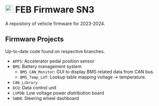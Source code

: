 # <img src="https://github.com/Formula-Electric-Berkeley/FEB_Firmware_SN3/assets/54029493/650e8dc0-9c96-4755-88a8-ae7530a085fd" width="25" height="25"> FEB Firmware SN3
A repository of vehicle firmware for 2023-2024.

## Firmware Projects
Up-to-date code found on respective branches.
- ```APPS```: Accelerator pedal position sensor
- ```BMS```: Battery management system
    - ```BMS_CAN_Monitor```: GUI to display BMS related data from CAN bus.
    - ```BMS_Temp_LUT```: Lookup table mapping voltage -> temperature.
- ```CAN_Library```
- ```DCU```: Data control unit
- ```LVPDB```: Low voltage power distribution board
- ```SWDB```: Steering wheel dashboard

